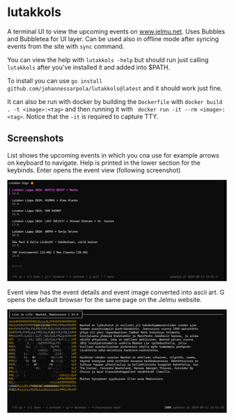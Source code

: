 # lutakkols

A terminal UI to view the upcoming events on www.jelmu.net. Uses Bubbles and Bubbletea for UI layer. 
Can be used also in offline mode after syncing events from the site with `sync` command.

You can view the help with `lutakkols -help` but should run just calling `lutakkols` after you've installed it and added into $PATH. 

To install you can use `go install github.com/johannessarpola/lutakkols@latest` and it should work just fine. 

It can also be run with docker by building the `Dockerfile` with `docker build . -t <image>:<tag>` 
and then running it with ` docker run -it --rm <image>:<tag>`. Notice that the `-it` is required to capture TTY.

## Screenshots

List shows the upcoming events in which you cna use for example arrows on keyboard to navigate.
Help is printed in the lower section for the keybinds. Enter opens the event view (following screenshot)

![alt text](https://github.com/johannessarpola/lutakkols/blob/main/docs/imgs/lutakkols_1.png?raw=true)

Event view has the event details and event image converted into ascii art. G opens the default browser for the same
page on the Jelmu website. 

![alt text](https://github.com/johannessarpola/lutakkols/blob/main/docs/imgs/lutakkols_2.png?raw=true)

